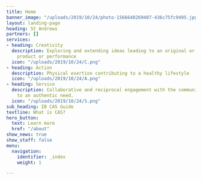 ```yaml
---
title: Home
banner_image: "/uploads/2019/10/24/photo-1566640269407-436c75fc9495.jpg"
layout: landing-page
heading: St Andrews
partners: []
services:
- heading: Creativity
  description: Exploring and extending ideas leading to an original or interpretive
    product or performance
  icon: "/uploads/2019/10/24/C.png"
- heading: Action
  description: Physical exertion contributing to a healthy lifestyle
  icon: "/uploads/2019/10/24/A.png"
- heading: Service
  description: Collaborative and reciprocal engagement with the community in response
    to an authentic need.
  icon: "/uploads/2019/10/24/S.png"
sub_heading: IB CAS Guide
textline: What is CAS?
hero_button:
  text: Learn more
  href: "/about"
show_news: true
show_staff: false
menu:
  navigation:
    identifier: _index
    weight: 1

---
```


